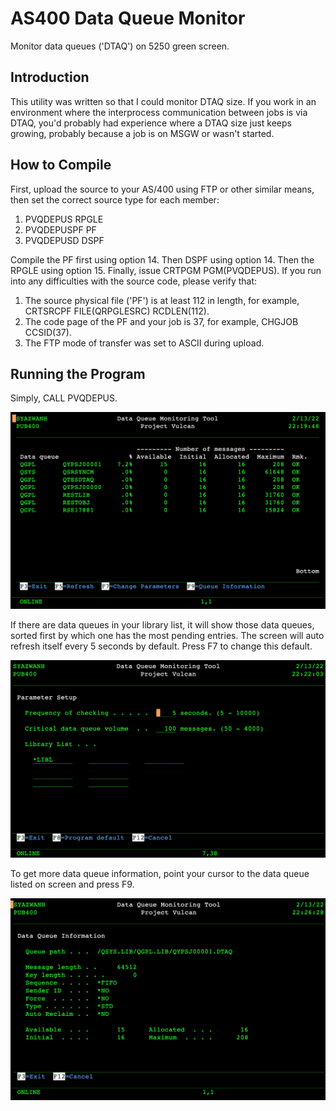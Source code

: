 # AS400 Data Queue Monitor
Monitor data queues ('DTAQ') on 5250 green screen.

## Introduction
This utility was written so that I could monitor DTAQ size. If you work in an environment where the interprocess communication between jobs is via DTAQ, you'd probably had experience where a DTAQ size just keeps growing, probably because a job is on MSGW or wasn't started.

## How to Compile
First, upload the source to your AS/400 using FTP or other similar means, then set the correct source type for each member:
1. PVQDEPUS RPGLE
2. PVQDEPUSPF PF
3. PVQDEPUSD DSPF

Compile the PF first using option 14. Then DSPF using option 14. Then the RPGLE using option 15. Finally, issue CRTPGM PGM(PVQDEPUS). If you run into any difficulties with the source code, please verify that:
1. The source physical file ('PF') is at least 112 in length, for example, CRTSRCPF FILE(QRPGLESRC) RCDLEN(112).
2. The code page of the PF and your job is 37, for example, CHGJOB CCSID(37).
3. The FTP mode of transfer was set to ASCII during upload.

## Running the Program
Simply, CALL PVQDEPUS.

![This is an image](screenshot1.png)

If there are data queues in your library list, it will show those data queues, sorted first by which one has the most pending entries. The screen will auto refresh itself every 5 seconds by default. Press F7 to change this default.

![This is an image](screenshot2.png)

To get more data queue information, point your cursor to the data queue listed on screen and press F9.

![This is an image](screenshot3.png)
